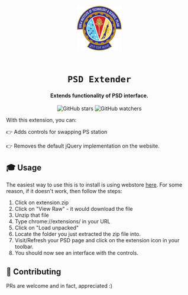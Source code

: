 <div align="center">
    <a href="http://psd.bits-pilani.ac.in/">
        <img src="./icon.png" alt="codedamn" width="120" height="120" />
    </a>
    <br /><br />
    <h1><code>PSD Extender</code></h1>
<h4>Extends functionality of PSD interface.</h4>

![GitHub stars](https://img.shields.io/github/stars/codedamn/codedamn?style=social)
![GitHub watchers](https://img.shields.io/github/watchers/codedamn/codedamn?label=Watch&style=social)

</div>

<p>With this extension, you can:</p>

👉 Adds controls for swapping PS station

👉 Removes the default jQuery implementation on the website.

## 🎓 Usage

The easiest way to use this is to install is using webstore [here](http://bit.ly/ps-extender). For some reason, if it doesn't work, then follow the steps:

1. Click on extension.zip
2. Click on "View Raw" - it would download the file
3. Unzip that file
4. Type chrome://extensions/ in your URL
5. Click on "Load unpacked"
6. Locate the folder you just extracted the zip file into.
7. Visit/Refresh your PSD page and click on the extension icon in your toolbar.
8. You should now see an interface with the controls.

## 🚀 Contributing

PRs are welcome and in fact, appreciated :)
